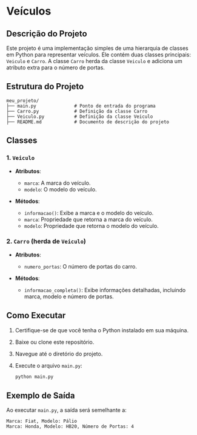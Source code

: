 # Veículos

## Descrição do Projeto

Este projeto é uma implementação simples de uma hierarquia de classes em Python para representar veículos. Ele contém duas classes principais: `Veiculo` e `Carro`. A classe `Carro` herda da classe `Veiculo` e adiciona um atributo extra para o número de portas.

## Estrutura do Projeto

```
meu_projeto/
├── main.py              # Ponto de entrada do programa
├── Carro.py             # Definição da classe Carro
├── Veiculo.py           # Definição da classe Veiculo
├── README.md            # Documento de descrição do projeto
```

## Classes

### 1. `Veiculo`

- **Atributos**:
  - `marca`: A marca do veículo.
  - `modelo`: O modelo do veículo.

- **Métodos**:
  - `informacao()`: Exibe a marca e o modelo do veículo.
  - `marca`: Propriedade que retorna a marca do veículo.
  - `modelo`: Propriedade que retorna o modelo do veículo.

### 2. `Carro` (herda de `Veiculo`)

- **Atributos**:
  - `numero_portas`: O número de portas do carro.

- **Métodos**:
  - `informacao_completa()`: Exibe informações detalhadas, incluindo marca, modelo e número de portas.

## Como Executar

1. Certifique-se de que você tenha o Python instalado em sua máquina.
2. Baixe ou clone este repositório.
3. Navegue até o diretório do projeto.
4. Execute o arquivo `main.py`:

   ```bash
   python main.py
   ```

## Exemplo de Saída

Ao executar `main.py`, a saída será semelhante a:

```
Marca: Fiat, Modelo: Pálio
Marca: Honda, Modelo: HB20, Número de Portas: 4
```